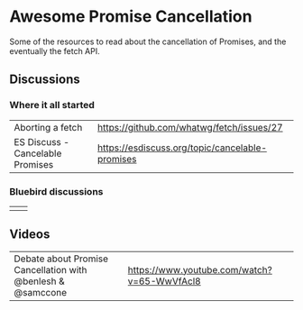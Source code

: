 # Awesome Promise Cancellation

Some of the resources to read about the cancellation of Promises, and the eventually the fetch API.

## Discussions

### Where it all started

| | |
|---|---|
| Aborting a fetch | https://github.com/whatwg/fetch/issues/27 |
| ES Discuss - Cancelable Promises | https://esdiscuss.org/topic/cancelable-promises |


### Bluebird discussions

| | |
|---|---|
| | |

## Videos

| | |
| --- | --- |
| Debate about Promise Cancellation with @benlesh & @samccone | https://www.youtube.com/watch?v=65-WwVfAcl8 |
